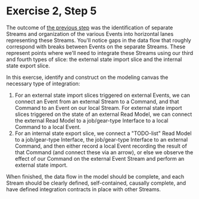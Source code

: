 # Exercise 2, Step 5

The outcome of [the previous step](../step-4) was the identification
of separate Streams and organization of the various Events into
horizontal lanes representing these Streams.  You'll notice gaps in
the data flow that roughly correspond with breaks between Events on
the separate Streams.  These represent points where we'll need to
integrate these Streams using our third and fourth types of slice:
the external state import slice and the internal state export slice.

In this exercse, identify and construct on the modeling canvas the
necessary type of integration:

1. For an external state import slices triggered on external Events,
   we can connect an Event from an external Stream to a Command, and
   that Command to an Event on our local Stream.  For external state
   import slices triggered on the state of an external Read Model, we
   can connect the external Read Model to a job/gear-type Interface to
   a local Command to a local Event.
2. For an internal state export slice, we connect a "TODO-list" Read
   Model to a job/gear-type Interface, the job/gear-type Interface to
   an external Command, and then either record a local Event recording
   the result of that Command (and connect these via an arrow), or
   else we observe the effect of our Command on the external Event
   Stream and perform an external state import.

When finished, the data flow in the model should be complete, and each
Stream should be clearly defined, self-contained, causally complete,
and have defined integration contracts in place with other Streams.
